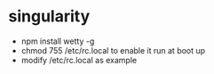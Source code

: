 # singularity

- npm install wetty -g
- chmod 755 /etc/rc.local to enable it run at boot up
- modify /etc/rc.local as example
